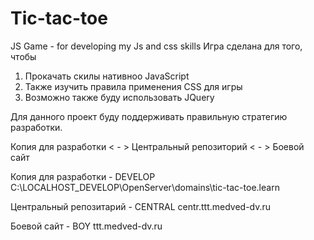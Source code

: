 # Tic-tac-toe
JS Game - for developing my Js and css skills
Игра сделана для того, чтобы 
1. Прокачать скилы нативноо JavaScript
2. Также изучить правила применения CSS для игры
3. Возможно также буду использовать JQuery

Для данного проект буду поддерживать правильную стратегию разработки. 

Копия для разработки < - > Центральный репозиторий < - > Боевой сайт


Копия для разработки -        DEVELOP    C:\LOCALHOST_DEVELOP\OpenServer\domains\tic-tac-toe.learn

Центральный репозитарий -     CENTRAL    centr.ttt.medved-dv.ru

Боевой сайт -                 BOY        ttt.medved-dv.ru
